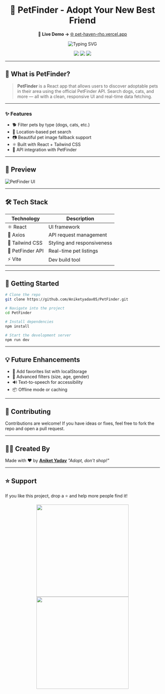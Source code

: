 <h1 align="center">🐾 PetFinder - Adopt Your New Best Friend</h1>

<p align="center">
  🔗 <strong>Live Demo →</strong> <a href="https://pet-haven-rho.vercel.app/">🌐 pet-haven-rho.vercel.app</a>
</p>

<p align="center">
  <img src="https://readme-typing-svg.demolab.com?font=Fira+Code&duration=2000&pause=1000&color=00C49A&center=true&vCenter=true&width=435&lines=Find+Your+Perfect+Pet+Today!;Powered+by+PetFinder+API+%2B+React!;Adopt+%26+Give+Love+%3C3" alt="Typing SVG" />
</p>

<p align="center">
  <img src="https://img.shields.io/github/languages/top/Aniketyadav05/PetFinder?color=brightgreen&style=for-the-badge" />
  <img src="https://img.shields.io/github/repo-size/Aniketyadav05/PetFinder?style=for-the-badge&color=blueviolet" />
  <img src="https://img.shields.io/github/last-commit/Aniketyadav05/PetFinder?style=for-the-badge&color=orange" />
</p>

---

## 🐶 What is PetFinder?

> **PetFinder** is a React app that allows users to discover adoptable pets in their area using the official PetFinder API. Search dogs, cats, and more — all with a clean, responsive UI and real-time data fetching.

---

### ✨ Features

- 🐕 Filter pets by type (dogs, cats, etc.)
- 📍 Location-based pet search
- 📷 Beautiful pet image fallback support
- ⚛️ Built with React + Tailwind CSS
- 🔄 API integration with PetFinder

---

## 📸 Preview

![PetFinder UI](https://github.com/user-attachments/assets/cab2b572-ef81-493d-b104-824307100ace)

<!-- Replace with an actual image/gif if available -->

---

## 🛠️ Tech Stack

| Technology    | Description                  |
|---------------|------------------------------|
| ⚛️ React       | UI framework                 |
| 🧪 Axios       | API request management       |
| 🎨 Tailwind CSS| Styling and responsiveness  |
| 🔗 PetFinder API | Real-time pet listings      |
| ⚡ Vite        | Dev build tool               |

---

## 🚀 Getting Started

```bash
# Clone the repo
git clone https://github.com/Aniketyadav05/PetFinder.git

# Navigate into the project
cd PetFinder

# Install dependencies
npm install

# Start the development server
npm run dev
````

---

## 💡 Future Enhancements

* 🐾 Add favorites list with localStorage
* 🧭 Advanced filters (size, age, gender)
* 🔊 Text-to-speech for accessibility
* 📦 Offline mode or caching

---

## 🤝 Contributing

Contributions are welcome!
If you have ideas or fixes, feel free to fork the repo and open a pull request.

---

## 🧑‍💻 Created By

Made with ❤️ by [**Aniket Yadav**](https://github.com/Aniketyadav05)
*"Adopt, don't shop!"*

---

## ⭐ Support

If you like this project, drop a ⭐ and help more people find it!

<p align="center">
  <img src="https://media0.giphy.com/media/v1.Y2lkPTc5MGI3NjExMHIzZmpkNjhyc2F0azdlNmhocGJ1c3czOHlqaXJvanJ6ZzdzczN4ZCZlcD12MV9pbnRlcm5hbF9naWZfYnlfaWQmY3Q9Zw/tFSqMSMnzPRTAdvKyr/giphy.gif" width="300"/>
  <img src="https://media.giphy.com/media/v1.Y2lkPTc5MGI3NjExcDk1am56d3ZwenJjZHV5ZzF1MWgxbnhwbHJ4MXdjejB1eHJlem12aCZlcD12MV9naWZzX3NlYXJjaCZjdD1n/JR4NrMcg5uTjYSO9J5/giphy.gif" width="300"/>
</p>
